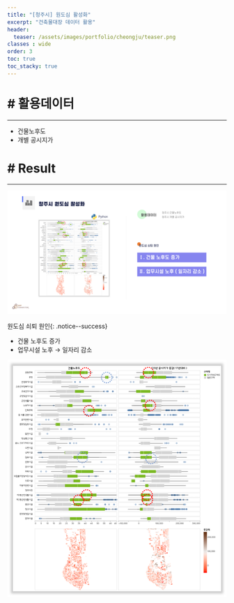 ```yaml
---
title: "[청주시] 원도심 활성화"
excerpt: "건축물대장 데이터 활용"
header:
  teaser: /assets/images/portfolio/cheongju/teaser.png
classes : wide
order: 3
toc: true
toc_stacky: true
---
```


# # 활용데이터
---
* 건물노후도
* 개별 공시지가

# # Result
---

![result](/assets/images/portfolio/cheongju/result.png)

원도심 쇠퇴 원인{: .notice--success}
* 건물 노후도 증가
* 업무시설 노후 → 일자리 감소

![result](/assets/images/portfolio/cheongju/teaser.png)

